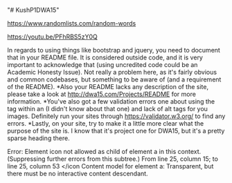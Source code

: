"# KushP1DWA15" 

https://www.randomlists.com/random-words

https://youtu.be/PFhRBS5zY0Q


In regards to using things like bootstrap and jquery, you need to
document that in your README file. It is considered outside code,
and it is very important to acknowledge that (using uncredited code
could be an Academic Honesty Issue). Not really a problem here,
as it's fairly obvious and common codebases, but something to be
aware of (and a requirement of the README).
*Also your README lacks any description of the site, please take a
look at http://dwa15.com/Projects/README for more information.
*You've also got a few validation errors one about using the <icon>
tag within an <a> (I didn't know about that one) and lack of alt tags
for you images. Definitely run your sites through
https://validator.w3.org/ to find any errors.
*Lastly, on your site, try to make it a little more clear what the
purpose of the site is. I know that it's project one for DWA15, but it's
a pretty sparse heading there.


Error: Element icon not allowed as child of element a in this context. (Suppressing further errors from this subtree.)
From line 25, column 15; to line 25, column 53
          <icon class="glyphicon glyphicon-home"></icon
Content model for element a:
Transparent, but there must be no interactive content descendant.

